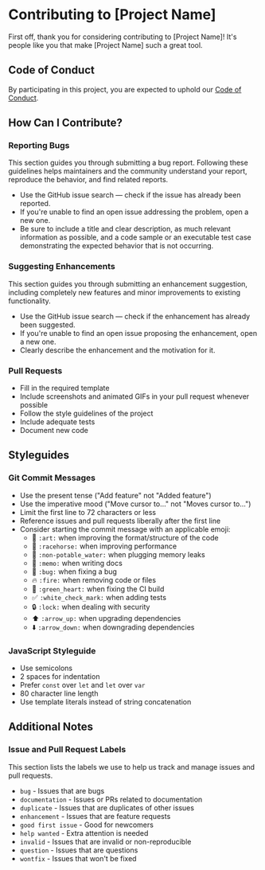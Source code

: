 # Contributing to [Project Name]

First off, thank you for considering contributing to [Project Name]! It's people like you that make [Project Name] such a great tool.

## Code of Conduct

By participating in this project, you are expected to uphold our [Code of Conduct](./CODE_OF_CONDUCT.md).

## How Can I Contribute?

### Reporting Bugs

This section guides you through submitting a bug report. Following these guidelines helps maintainers and the community understand your report, reproduce the behavior, and find related reports.

* Use the GitHub issue search — check if the issue has already been reported.
* If you're unable to find an open issue addressing the problem, open a new one.
* Be sure to include a title and clear description, as much relevant information as possible, and a code sample or an executable test case demonstrating the expected behavior that is not occurring.

### Suggesting Enhancements

This section guides you through submitting an enhancement suggestion, including completely new features and minor improvements to existing functionality.

* Use the GitHub issue search — check if the enhancement has already been suggested.
* If you're unable to find an open issue proposing the enhancement, open a new one.
* Clearly describe the enhancement and the motivation for it.

### Pull Requests

* Fill in the required template
* Include screenshots and animated GIFs in your pull request whenever possible
* Follow the style guidelines of the project
* Include adequate tests
* Document new code

## Styleguides

### Git Commit Messages

* Use the present tense ("Add feature" not "Added feature")
* Use the imperative mood ("Move cursor to..." not "Moves cursor to...")
* Limit the first line to 72 characters or less
* Reference issues and pull requests liberally after the first line
* Consider starting the commit message with an applicable emoji:
    * 🎨 `:art:` when improving the format/structure of the code
    * 🐎 `:racehorse:` when improving performance
    * 🚱 `:non-potable_water:` when plugging memory leaks
    * 📝 `:memo:` when writing docs
    * 🐛 `:bug:` when fixing a bug
    * 🔥 `:fire:` when removing code or files
    * 💚 `:green_heart:` when fixing the CI build
    * ✅ `:white_check_mark:` when adding tests
    * 🔒 `:lock:` when dealing with security
    * ⬆️ `:arrow_up:` when upgrading dependencies
    * ⬇️ `:arrow_down:` when downgrading dependencies

### JavaScript Styleguide

* Use semicolons
* 2 spaces for indentation
* Prefer `const` over `let` and `let` over `var`
* 80 character line length
* Use template literals instead of string concatenation

## Additional Notes

### Issue and Pull Request Labels

This section lists the labels we use to help us track and manage issues and pull requests.

* `bug` - Issues that are bugs
* `documentation` - Issues or PRs related to documentation
* `duplicate` - Issues that are duplicates of other issues
* `enhancement` - Issues that are feature requests
* `good first issue` - Good for newcomers
* `help wanted` - Extra attention is needed
* `invalid` - Issues that are invalid or non-reproducible
* `question` - Issues that are questions
* `wontfix` - Issues that won't be fixed
